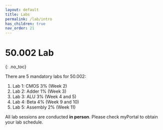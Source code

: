 ```yaml
---
layout: default
title: Labs
permalink: /lab/intro
has_children: true
nav_order: 21
---
```


# 50.002 Lab
{: .no_toc}

There are 5 mandatory labs for 50.002:
1. Lab 1: CMOS 3% (Week 2)
2. Lab 2: Adder 1% (Week 3)
3. Lab 3: ALU 3% (Week 4 and 5)
4. Lab 4: Beta 4% (Week 9 and 10)
5. Lab 5: Assembly 2% (Week 11)

All lab sessions are conducted **in person**. Please check myPortal to obtain your lab schedule. 